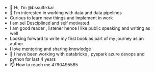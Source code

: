 - 👋 Hi, I’m @bssulfikkar
- 👀 I’m interested in working with data and data pipelines
- Curious to learn new things and implement in work
- I am sel Desciplined and self motivated
- I am good reader , listener hence I like public speaking and writing as well
- Looking forward to write my first book as part of my journey as an author
- I love mentoring and sharing knowledge
- 💞️ I have been working with databricks , pyspark azure devops and python for last 4 years
- 📫 How to reach me 4790495585

<!---
bssulfikkar/bssulfikkar is a ✨ special ✨ repository because its `README.md` (this file) appears on your GitHub profile.
You can click the Preview link to take a look at your changes.
--->
